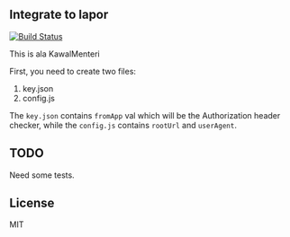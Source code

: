 ## Integrate to lapor

[![Build Status](https://travis-ci.org/diorahman/lapor-integration.svg?branch=master)](https://travis-ci.org/diorahman/lapor-integration)

This is ala KawalMenteri

First, you need to create two files:

1. key.json
2. config.js

The `key.json` contains `fromApp` val which will be the Authorization header checker, while the `config.js` contains `rootUrl` and `userAgent`.

## TODO

Need some tests.

## License

MIT




